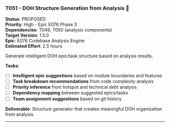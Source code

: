 ### T051 - DOH Structure Generation from Analysis 🚩

**Status**: PROPOSED  
**Priority**: High - Epic E076 Phase 3  
**Dependencies**: T049, T050 (analysis components)  
**Target Version**: 1.5.0  
**Epic**: E076 Codebase Analysis Engine  
**Estimated Effort**: 2.5 hours

Generate intelligent DOH epic/task structure based on analysis results.

**Tasks**:

- [ ] **Intelligent epic suggestions** based on module boundaries and features
- [ ] **Task breakdown recommendations** from code complexity analysis
- [ ] **Priority inference** from hotspot and technical debt analysis
- [ ] **Dependency mapping** between suggested epics/tasks
- [ ] **Team assignment suggestions** based on git history

**Deliverable**: Structure generator that creates meaningful DOH organization from analysis.

---
